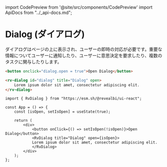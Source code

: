 import CodePreview from '@site/src/components/CodePreview'
import ApiDocs from "../_api-docs.md";

# Dialog (ダイアログ)

ダイアログはページの上に表示され、ユーザーの即時の対応が必要です。重要な情報についてユーザーに通知したり、ユーザーに意思決定を要求したり、複数のタスクに関与したりします。

<CodePreview previewHeight="450" sourceOpen="true">

```html
<button onclick="dialog.open = true">Open Dialog</button>

<rv-dialog id="dialog" title="Dialog" open>
    Lorem ipsum dolor sit amet, consectetur adipiscing elit.
</rv-dialog>
```

```tsx
import { RvDialog } from "https://esm.sh/@revealbi/ui-react";

const App = () => {
    const [isOpen, setIsOpen] = useState(true);

    return (
        <div>
            <button onClick={() => setIsOpen(!isOpen)}>Open Dialog</button>
            <RvDialog title="Dialog" open={isOpen}>
            Lorem ipsum dolor sit amet, consectetur adipiscing elit.
            </RvDialog>
        </div>
    );
};
```

</CodePreview>

<ApiDocs path="dialog/dialog.component.ts" />
